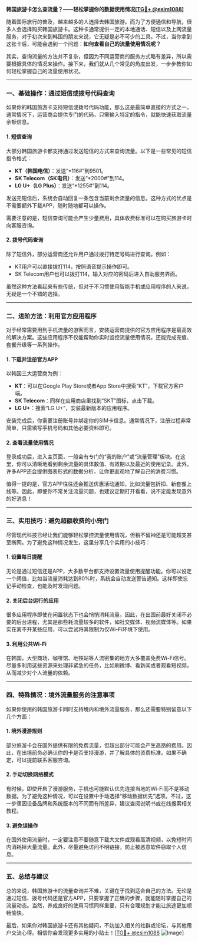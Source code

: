 **韩国旅游卡怎么查流量？——轻松掌握你的数据使用情况[[TG💪+ @esim1088](https://t.me/s/esim1088)]**

随着国际旅行的普及，越来越多的人选择去韩国旅游。而为了方便通信和导航，很多人会选择购买韩国旅游卡。这种卡通常提供一定的本地通话、短信以及上网流量服务，对于初次来到韩国的朋友来说，它无疑是必不可少的工具。不过，当你拿到这张卡后，可能会遇到一个问题：**如何查看自己的流量使用情况呢？**

其实，查询流量的方法并不复杂，但因为不同运营商的服务方式略有差异，所以需要根据具体的情况来操作。接下来，我们就从几个常见的角度出发，一步步教你如何轻松掌握自己的流量使用状况。

---

### **一、基础操作：通过短信或拨号代码查询**

如果你的韩国旅游卡支持短信或拨号代码功能，那么这是最简单直接的方式之一。通常情况下，运营商会提供专门的代码，只需输入特定的指令，就能快速获取流量余额信息。

#### **1. 短信查询**
大部分韩国旅游卡都支持通过发送短信的方式来查询流量。以下是一些常见的短信指令格式：

- **KT（韩国电信）**：发送“*116#”到9501。
- **SK Telecom（SK电讯）**：发送“*2000#”到114。
- **LG U+（LG Plus）**：发送“*1255#”到114。

发送完短信后，系统会自动回复一条包含当前剩余流量的信息。这种方式的优点是不需要额外下载APP，随时随地都可以操作。

需要注意的是，短信查询可能会产生少量费用，具体收费标准可以在购买旅游卡时向客服咨询。

#### **2. 拨号代码查询**
除了短信外，部分运营商还允许用户通过拨打特定号码进行查询。例如：

- KT用户可以直接拨打114，按照语音提示操作即可。
- SK Telecom用户也可以拨打114，输入对应的密码后进入自助服务界面。

虽然这种方法看起来有些传统，但对于不习惯使用智能手机或应用程序的人来说，无疑是一个不错的选择。

---

### **二、进阶方法：利用官方应用程序**

对于经常需要用到手机流量的游客而言，安装运营商提供的官方应用程序是最高效的解决方案。这些应用程序不仅能帮助你实时监控流量使用情况，还能完成充值、套餐升级等一系列操作。

#### **1. 下载并注册官方APP**
以韩国三大运营商为例：

- **KT**：可以在Google Play Store或者App Store中搜索“KT”，下载官方客户端。
- **SK Telecom**：同样在应用商店里找到“SKT”图标，点击下载。
- **LG U+**：搜索“LG U+”，安装最新版本的应用程序。

安装完成后，你需要注册账号并绑定你的SIM卡信息。通常情况下，注册过程非常简单，只需填写手机号码和其他必要资料即可。

#### **2. 查看流量使用情况**
登录成功后，进入主页面，一般会有专门的“我的账户”或“流量管理”板块。在这里，你可以清晰地看到剩余流量的具体数值、有效期以及最近的使用记录。此外，许多APP还会提供图表形式的数据分析，让你更直观地了解自己的消费习惯。

值得一提的是，官方APP往往还会推送优惠活动通知，比如流量包折扣、新套餐上线等。因此，即便你不常关注流量问题，也建议定期打开看看，说不定能发现意外的好消息！

---

### **三、实用技巧：避免超额收费的小窍门**

尽管现代科技已经让我们能够轻松掌控流量使用情况，但稍不留神还是可能超支甚至断网。为了避免这种情况发生，这里分享几个实用的小技巧：

#### **1. 设置每日提醒**
无论是通过短信还是APP，大多数平台都支持设置流量使用提醒功能。你可以设定一个阈值，比如当流量消耗达到80%时，系统会自动发送警告通知。这样即使忘记手动检查，也能及时发现问题。

#### **2. 关闭后台运行的应用**
很多应用程序即使在闲置状态下也会悄悄消耗流量。因此，在出国前最好关闭不必要的后台进程，尤其是那些耗流量较多的软件，如社交媒体、视频流媒体等。如果实在离不开某些应用，可以尝试将其限制为仅Wi-Fi环境下使用。

#### **3. 利用公共Wi-Fi**
在韩国，大型商场、咖啡馆、地铁站等人流密集的地方大多覆盖免费Wi-Fi信号。尽量多利用这些资源来处理非紧急的任务，比如刷微博、看新闻或者观看短视频，从而减少对个人流量的依赖。

---

### **四、特殊情况：境外流量服务的注意事项**

如果你使用的韩国旅游卡同时支持境内和境外流量服务，那么还需要特别留意以下几个方面：

#### **1. 境外漫游规则**
部分旅游卡会在国外提供有限的免费流量，但超出部分可能会产生高昂的费用。因此，在出境前务必确认你的卡是否支持漫游，并了解具体的资费标准。如果不确定，可以提前联系客服咨询。

#### **2. 手动切换网络模式**
有时候，即使开启了漫游服务，手机也可能默认优先连接当地的Wi-Fi而不是移动数据。为了避免这种情况，可以在设置中手动选择“移动数据优先”选项。不过，这一步骤因设备品牌和系统版本的不同而有所差异，建议查阅说明书或在线搜索相关教程。

#### **3. 避免误操作**
在国外使用流量时，一定要注意不要随意下载大文件或观看高清视频，以免短时间内消耗掉大量流量。此外，尽量避免访问不明链接，防止被恶意软件窃取个人信息。

---

### **五、总结与建议**

总的来说，韩国旅游卡的流量查询并不难，关键在于找到适合自己的方法。无论是通过短信、拨号代码还是官方APP，只要掌握了正确的步骤，就能随时掌握自己的流量动态。当然，养成良好的使用习惯同样重要，只有合理规划才能让旅途更加顺畅愉快。

最后，如果你对韩国旅游卡还有其他疑问，不妨加入相关的社群或论坛，与其他用户交流心得。相信你会发现更多实用的小贴士！[[TG💪+ @esim1088](https://t.me/s/esim1088) ![Image](https://i.postimg.cc/4NQfJmqS/Snipaste-2025-05-13-00-14-12.png)]